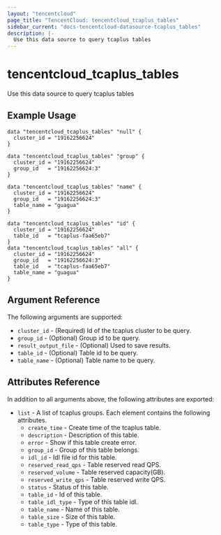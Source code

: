 ```yaml
---
layout: "tencentcloud"
page_title: "TencentCloud: tencentcloud_tcaplus_tables"
sidebar_current: "docs-tencentcloud-datasource-tcaplus_tables"
description: |-
  Use this data source to query tcaplus tables
---
```


# tencentcloud_tcaplus_tables

Use this data source to query tcaplus tables

## Example Usage

```hcl
data "tencentcloud_tcaplus_tables" "null" {
  cluster_id = "19162256624"
}

data "tencentcloud_tcaplus_tables" "group" {
  cluster_id = "19162256624"
  group_id   = "19162256624:3"
}

data "tencentcloud_tcaplus_tables" "name" {
  cluster_id = "19162256624"
  group_id   = "19162256624:3"
  table_name = "guagua"
}

data "tencentcloud_tcaplus_tables" "id" {
  cluster_id = "19162256624"
  table_id   = "tcaplus-faa65eb7"
}
data "tencentcloud_tcaplus_tables" "all" {
  cluster_id = "19162256624"
  group_id   = "19162256624:3"
  table_id   = "tcaplus-faa65eb7"
  table_name = "guagua"
}
```

## Argument Reference

The following arguments are supported:

* `cluster_id` - (Required) Id of the tcaplus cluster to be query.
* `group_id` - (Optional) Group id to be query.
* `result_output_file` - (Optional) Used to save results.
* `table_id` - (Optional) Table id to be query.
* `table_name` - (Optional) Table name to be query.

## Attributes Reference

In addition to all arguments above, the following attributes are exported:

* `list` - A list of tcaplus groups. Each element contains the following attributes.
  * `create_time` - Create time of the tcaplus table.
  * `description` - Description of this table.
  * `error` - Show if this table  create error.
  * `group_id` - Group of this table belongs.
  * `idl_id` - Idl file id for this table.
  * `reserved_read_qps` - Table reserved read QPS.
  * `reserved_volume` - Table reserved capacity(GB).
  * `reserved_write_qps` - Table reserved write QPS.
  * `status` - Status of this table.
  * `table_id` - Id of this table.
  * `table_idl_type` - Type of this table idl.
  * `table_name` - Name of this table.
  * `table_size` - Size of this table.
  * `table_type` - Type of this table.


